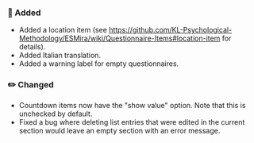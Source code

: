 ### 🚀 Added

- Added a location item (see https://github.com/KL-Psychological-Methodology/ESMira/wiki/Questionnaire-Items#location-item for details).
- Added Italian translation.
- Added a warning label for empty questionnaires.

### ✏️ Changed

- Countdown items now have the "show value" option. Note that this is unchecked by default.
- Fixed a bug where deleting list entries that were edited in the current section would leave an empty section with an error message.